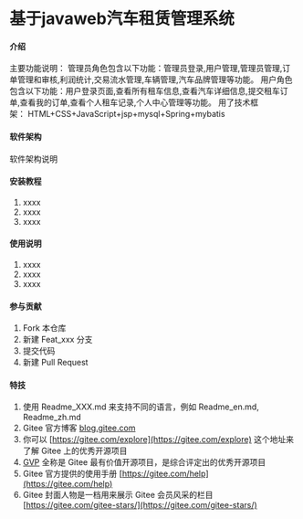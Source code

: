 # 基于javaweb汽车租赁管理系统

#### 介绍
主要功能说明： 管理员角色包含以下功能：管理员登录,用户管理,管理员管理,订单管理和审核,利润统计,交易流水管理,车辆管理,汽车品牌管理等功能。
用户角色包含以下功能：用户登录页面,查看所有租车信息,查看汽车详细信息,提交租车订单,查看我的订单,查看个人租车记录,个人中心管理等功能。
用了技术框架： HTML+CSS+JavaScript+jsp+mysql+Spring+mybatis

#### 软件架构
软件架构说明


#### 安装教程

1.  xxxx
2.  xxxx
3.  xxxx

#### 使用说明

1.  xxxx
2.  xxxx
3.  xxxx

#### 参与贡献

1.  Fork 本仓库
2.  新建 Feat_xxx 分支
3.  提交代码
4.  新建 Pull Request


#### 特技

1.  使用 Readme\_XXX.md 来支持不同的语言，例如 Readme\_en.md, Readme\_zh.md
2.  Gitee 官方博客 [blog.gitee.com](https://blog.gitee.com)
3.  你可以 [https://gitee.com/explore](https://gitee.com/explore) 这个地址来了解 Gitee 上的优秀开源项目
4.  [GVP](https://gitee.com/gvp) 全称是 Gitee 最有价值开源项目，是综合评定出的优秀开源项目
5.  Gitee 官方提供的使用手册 [https://gitee.com/help](https://gitee.com/help)
6.  Gitee 封面人物是一档用来展示 Gitee 会员风采的栏目 [https://gitee.com/gitee-stars/](https://gitee.com/gitee-stars/)
